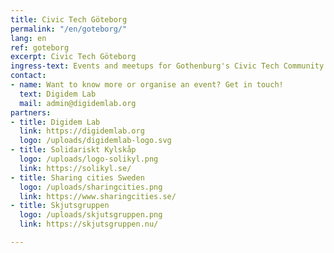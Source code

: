 ```yaml
---
title: Civic Tech Göteborg
permalink: "/en/goteborg/"
lang: en
ref: goteborg
excerpt: Civic Tech Göteborg
ingress-text: Events and meetups for Gothenburg's Civic Tech Community!
contact:
- name: Want to know more or organise an event? Get in touch!
  text: Digidem Lab
  mail: admin@digidemlab.org
partners:
- title: Digidem Lab
  link: https://digidemlab.org
  logo: /uploads/digidemlab-logo.svg
- title: Solidariskt Kylskåp
  logo: /uploads/logo-solikyl.png
  link: https://solikyl.se/
- title: Sharing cities Sweden
  logo: /uploads/sharingcities.png
  link: https://www.sharingcities.se/
- title: Skjutsgruppen
  logo: /uploads/skjutsgruppen.png
  link: https://skjutsgruppen.nu/

---
```

